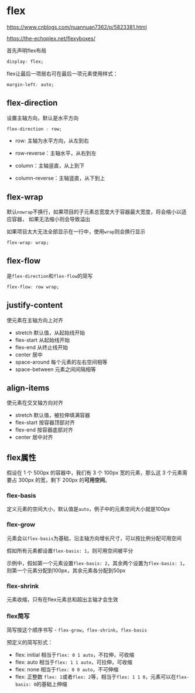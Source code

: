 # flex

<https://www.cnblogs.com/nuannuan7362/p/5823381.html>

<https://the-echoplex.net/flexyboxes/>

首先声明flex布局

```css
display: flex;
```

flex让最后一项居右可在最后一项元素使用样式：

```css
margin-left: auto;
```

## flex-direction

设置主轴方向，默认是水平方向

```css
flex-direction : row;
```

+ row: 主轴为水平方向，从左到右

+ row-reverse：主轴水平，从右到左

+ column：主轴竖直，从上到下

+ column-reverse：主轴竖直，从下到上

## flex-wrap

默认`nowrap`不换行，如果项目的子元素总宽度大于容器最大宽度，将会缩小以适应容器，
如果无法缩小则会导致溢出

如果项目太大无法全部显示在一行中，使用`wrap`则会换行显示

```css
flex-wrap: wrap;
```

## flex-flow

是`flex-direction`和`flex-flow`的简写

```css
flex-flow: row wrap;
```

## justify-content

使元素在主轴方向上对齐

+ stretch       默认值，从起始线开始
+ flex-start    从起始线开始
+ flex-end      从终止线开始
+ center        居中
+ space-around      每个元素的左右空间相等
+ space-between     元素之间间隔相等

## align-items

使元素在交叉轴方向对齐

+ stretch       默认值，被拉伸填满容器
+ flex-start    按容器顶部对齐
+ flex-end      按容器底部对齐
+ center        居中对齐

## flex属性

假设在 1 个 500px 的容器中，我们有 3 个 100px 宽的元素，那么这 3 个元素需要占 300px 的宽，剩下 200px 的**可用空间**。

### flex-basis

定义元素的空间大小，默认值是`auto`，例子中的元素空间大小就是100px

### flex-grow

元素会以`flex-basis`为基础，沿主轴方向增长尺寸，可以按比例分配可用空间

假如所有元素都设置`flex-basis: 1`，则可用空间被平分

示例中，假如第一个元素设置`flex-basis: 2`，其余两个设置为`flex-basis: 1`，则第一个元素分配到100px，其余元素各分配到50px

### flex-shrink

元素收缩，只有在flex元素总和超出主轴才会生效

### flex简写

简写按这个顺序书写 - `flex-grow`，`flex-shrink`，`flex-basis`

预定义的简写形式：

+ flex: initial     相当于`flex: 0 1 auto`，不拉伸，可收缩
+ flex: auto        相当于`flex: 1 1 auto`，可拉伸，可收缩
+ flex: none        相当于`flex: 0 0 auto`，不可伸缩
+ flex: 正整数      `flex: 1`或者`flex: 2`等，相当于`flex: 1 1 0`，元素可以在`flex-basis: 0`的基础上伸缩
